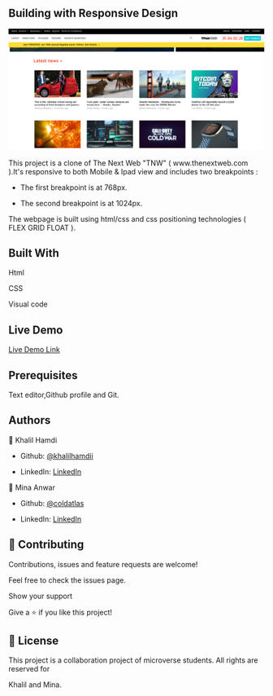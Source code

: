 ## Building with Responsive Design

![screenshot](./project-screenshot.PNG)

</h1>This project is a clone of The Next Web "TNW" ( www.thenextweb.com ).It's responsive to both Mobile & Ipad view and includes two breakpoints :

- The first breakpoint is at 768px.

- The second breakpoint is at 1024px.

The webpage is built using html/css and css positioning technologies ( FLEX GRID FLOAT ).</h1>

## Built With

Html

CSS

Visual code

## Live Demo

[Live Demo Link](https://tnw-clone.netlify.app/)

## Prerequisites

Text editor,Github profile and Git.

## Authors

👤 Khalil Hamdi

- Github: [@khalilhamdii](https://github.com/khalilhamdii)

- LinkedIn: [LinkedIn](https://www.linkedin.com/in/khalilhamdi/)

👤 Mina Anwar

- Github: [@coldatlas](https://github.com/coldatlas)

- LinkedIn: [LinkedIn](https://www.linkedin.com/in/coldyatlas/)

## 🤝 Contributing

Contributions, issues and feature requests are welcome!

Feel free to check the issues page.

Show your support

Give a ⭐️ if you like this project!

## 📝 License

This project is a collaboration project of microverse students. All rights are reserved for

Khalil and Mina.
